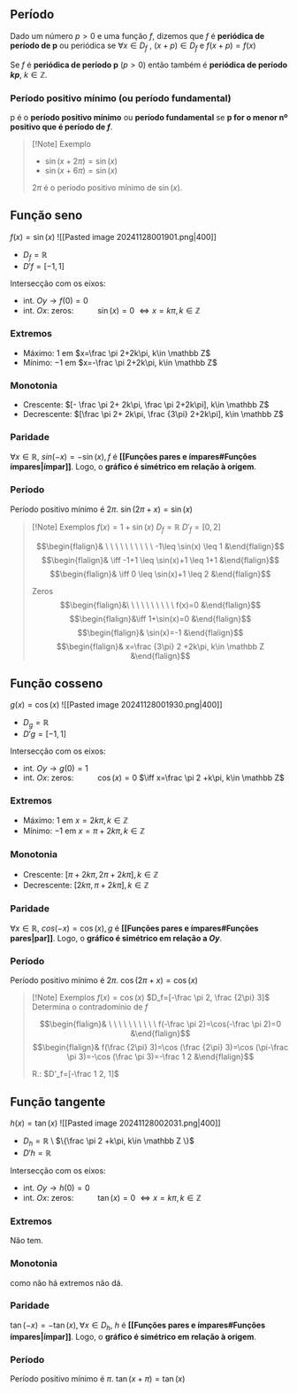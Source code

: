 ## Período
Dado um número $p>0$ e uma função $f$, dizemos que $f$ é **periódica de período de p** ou periódica se
$\forall x\in D_f$ ,   $(x+p)\in D_f$    e    $f(x+p)=f(x)$

Se $f$ é **periódica de período p** ($p>0$) então também é **periódica de período $kp$**, $k\in \mathbb Z$.
### Período positivo mínimo (ou período fundamental)
p é o **período positivo mínimo** ou **período fundamental** se **p for o menor nº positivo que é período de $f$**.

>[!Note] Exemplo
>- $\sin(x+2\pi)=\sin(x)$
>- $\sin(x+6\pi)=\sin(x)$
>
>$2\pi$ é o período positivo mínimo de $\sin(x)$.

## Função seno
$f(x)=\sin(x)$
![[Pasted image 20241128001901.png|400]]
- $D_f=\mathbb R$
- $D'f=[-1,1]$

Intersecção com os eixos:
- int. $Oy \rightarrow f(0)=0$
- int. $Ox$: zeros:
        $\ \ \ \ \ \ \ \ \ \ \sin(x)=0$
        $\iff x=k\pi, k\in \mathbb Z$
### Extremos
- Máximo: $1$ em $x=\frac \pi 2+2k\pi, k\in \mathbb Z$
- Mínimo: $-1$ em $x=-\frac \pi 2+2k\pi, k\in \mathbb Z$
### Monotonia
- Crescente: $[- \frac \pi 2+ 2k\pi, \frac \pi 2+2k\pi], k\in \mathbb Z$
- Decrescente: $[\frac \pi 2+ 2k\pi, \frac {3\pi} 2+2k\pi], k\in \mathbb Z$
### Paridade
$\forall x \in \mathbb R,\ sin(-x)=-\sin(x), f$ é **[[Funções pares e ímpares#Funções ímpares|ímpar]]**.
Logo, o **gráfico é simétrico em relação à origem**.
### Período
Período positivo mínimo é $2\pi$.
$\sin(2\pi+x)=\sin(x)$
>[!Note] Exemplos
>$f(x)=1+\sin(x)$
>  $D_f=\mathbb R$
>  $D'_f=[0,2]$
>  
>  $$\begin{flalign}& \ \ \ \ \ \ \ \ \ \ -1\leq \sin(x) \leq 1 &\end{flalign}$$
>  $$\begin{flalign}& \iff -1+1 \leq \sin(x)+1 \leq 1+1 &\end{flalign}$$
>  $$\begin{flalign}& \iff 0 \leq \sin(x)+1 \leq 2 &\end{flalign}$$
>  
>  Zeros
>  $$\begin{flalign}&\ \ \ \ \ \ \ \ \ \ f(x)=0  &\end{flalign}$$
>  $$\begin{flalign}&\iff 1+\sin(x)=0  &\end{flalign}$$
>  $$\begin{flalign}& \sin(x)=-1 &\end{flalign}$$
>  $$\begin{flalign}& x=\frac {3\pi} 2 +2k\pi, k\in \mathbb Z &\end{flalign}$$

## Função cosseno
$g(x)=\cos(x)$
![[Pasted image 20241128001930.png|400]]
- $D_g=\mathbb R$
- $D'g=[-1,1]$

Intersecção com os eixos:
- int. $Oy \rightarrow g(0)=1$
- int. $Ox$: zeros:
        $\ \ \ \ \ \ \ \ \ \ \cos(x)=0$
        $\iff x=\frac \pi 2 +k\pi, k\in \mathbb Z$
### Extremos
- Máximo: $1$ em $x=2k\pi, k\in \mathbb Z$
- Mínimo: $-1$ em $x=\pi+2k\pi, k\in \mathbb Z$
### Monotonia
- Crescente: $[\pi+2k\pi, 2\pi +2k\pi], k\in \mathbb Z$
- Decrescente: $[2k\pi, \pi+2k\pi], k\in \mathbb Z$
### Paridade
$\forall x \in \mathbb R,\ cos(-x)=\cos(x), g$ é **[[Funções pares e ímpares#Funções pares|par]]**.
Logo, o **gráfico é simétrico em relação a $Oy$**.
### Período
Período positivo mínimo é $2\pi$.
$\cos(2\pi+x)=\cos(x)$
>[!Note] Exemplos
>$f(x)=\cos(x)$
>  $D_f=[-\frac \pi 2, \frac {2\pi} 3]$
>Determina o contradomínio de $f$ 
>  
>  $$\begin{flalign}& \ \ \ \ \ \ \ \ \ \ f(-\frac \pi 2)=\cos(-\frac \pi 2)=0 &\end{flalign}$$
>  $$\begin{flalign}& f(\frac {2\pi} 3)=\cos (\frac {2\pi} 3)=\cos (\pi-\frac \pi 3)=-\cos (\frac \pi 3)=-\frac 1 2 &\end{flalign}$$
>  
>  R.: $D'_f=[-\frac 1 2, 1]$

## Função tangente
$h(x)=\tan(x)$
![[Pasted image 20241128002031.png|400]]
- $D_h=\mathbb R$ \ $\{\frac \pi 2 +k\pi, k\in \mathbb Z \}$
- $D'h=\mathbb R$

Intersecção com os eixos:
- int. $Oy \rightarrow h(0)=0$
- int. $Ox$: zeros:
        $\ \ \ \ \ \ \ \ \ \ \tan(x)=0$
        $\iff x=k\pi, k\in \mathbb Z$
### Extremos
Não tem.
### Monotonia
como não há extremos não dá.
### Paridade
$\tan(-x)=-\tan(x), \forall x\in D_h,\ h$ é **[[Funções pares e ímpares#Funções ímpares|ímpar]]**.
Logo, o **gráfico é simétrico em relação à origem**.
### Período
Período positivo mínimo é $\pi$.
$\tan(x+\pi)=\tan(x)$


